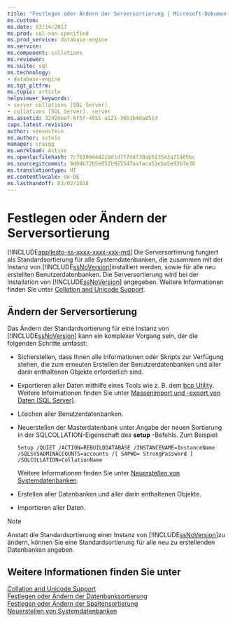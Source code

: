 ```yaml
---
title: "Festlegen oder Ändern der Serversortierung | Microsoft-Dokumentation"
ms.custom: 
ms.date: 03/14/2017
ms.prod: sql-non-specified
ms.prod_service: database-engine
ms.service: 
ms.component: collations
ms.reviewer: 
ms.suite: sql
ms.technology:
- database-engine
ms.tgt_pltfrm: 
ms.topic: article
helpviewer_keywords:
- server collations [SQL Server]
- collations [SQL Server], server
ms.assetid: 3242deef-6f5f-4051-a121-36b3b4da851d
caps.latest.revision: 
author: stevestein
ms.author: sstein
manager: craigg
ms.workload: Active
ms.openlocfilehash: 7c7619944421bd1d7f7ddf30ab513543a71465bc
ms.sourcegitcommit: 9d0467265e052b925547aafaca51e5a5e93b7e38
ms.translationtype: HT
ms.contentlocale: de-DE
ms.lasthandoff: 03/02/2018
---
```

# <a name="set-or-change-the-server-collation"></a>Festlegen oder Ändern der Serversortierung
[!INCLUDE[appliesto-ss-xxxx-xxxx-xxx-md](../../includes/appliesto-ss-xxxx-xxxx-xxx-md.md)]
Die Serversortierung fungiert als Standardsortierung für alle Systemdatenbanken, die zusammen mit der Instanz von [!INCLUDE[ssNoVersion](../../includes/ssnoversion-md.md)]installiert werden, sowie für alle neu erstellten Benutzerdatenbanken. Die Serversortierung wird bei der Installation von [!INCLUDE[ssNoVersion](../../includes/ssnoversion-md.md)] angegeben. Weitere Informationen finden Sie unter [Collation and Unicode Support](../../relational-databases/collations/collation-and-unicode-support.md).  
  
## <a name="changing-the-server-collation"></a>Ändern der Serversortierung  
 Das Ändern der Standardsortierung für eine Instanz von [!INCLUDE[ssNoVersion](../../includes/ssnoversion-md.md)] kann ein komplexer Vorgang sein, der die folgenden Schritte umfasst:  
  
-   Sicherstellen, dass Ihnen alle Informationen oder Skripts zur Verfügung stehen, die zum erneuten Erstellen der Benutzerdatenbanken und aller darin enthaltenen Objekte erforderlich sind.  
  
-   Exportieren aller Daten mithilfe eines Tools wie z. B. dem [bcp Utility](../../tools/bcp-utility.md). Weitere Informationen finden Sie unter [Massenimport und -export von Daten &#40;SQL Server&#41;](../../relational-databases/import-export/bulk-import-and-export-of-data-sql-server.md).  
  
-   Löschen aller Benutzerdatenbanken.  
  
-   Neuerstellen der Masterdatenbank unter Angabe der neuen Sortierung in der SQLCOLLATION-Eigenschaft des **setup** -Befehls. Zum Beispiel:  
  
    ```  
    Setup /QUIET /ACTION=REBUILDDATABASE /INSTANCENAME=InstanceName   
    /SQLSYSADMINACCOUNTS=accounts /[ SAPWD= StrongPassword ]   
    /SQLCOLLATION=CollationName  
    ```  
  
     Weitere Informationen finden Sie unter [Neuerstellen von Systemdatenbanken](../../relational-databases/databases/rebuild-system-databases.md).  
  
-   Erstellen aller Datenbanken und aller darin enthaltenen Objekte.  
  
-   Importieren aller Daten.  
  
> [!NOTE]  
>  Anstatt die Standardsortierung einer Instanz von [!INCLUDE[ssNoVersion](../../includes/ssnoversion-md.md)]zu ändern, können Sie eine Standardsortierung für alle neu zu erstellenden Datenbanken angeben.  
  
## <a name="see-also"></a>Weitere Informationen finden Sie unter  
 [Collation and Unicode Support](../../relational-databases/collations/collation-and-unicode-support.md)   
 [Festlegen oder Ändern der Datenbanksortierung](../../relational-databases/collations/set-or-change-the-database-collation.md)   
 [Festlegen oder Ändern der Spaltensortierung](../../relational-databases/collations/set-or-change-the-column-collation.md)   
 [Neuerstellen von Systemdatenbanken](../../relational-databases/databases/rebuild-system-databases.md)  
  
  
